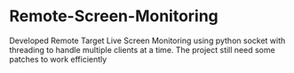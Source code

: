 # Remote-Screen-Monitoring
Developed Remote Target Live Screen Monitoring using python socket with threading to handle multiple clients at a time. The project still need some patches to work efficiently
